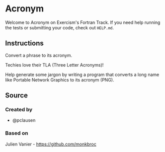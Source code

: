 # Acronym

Welcome to Acronym on Exercism's Fortran Track.
If you need help running the tests or submitting your code, check out `HELP.md`.

## Instructions

Convert a phrase to its acronym.

Techies love their TLA (Three Letter Acronyms)!

Help generate some jargon by writing a program that converts a long name
like Portable Network Graphics to its acronym (PNG).

## Source

### Created by

- @pclausen

### Based on

Julien Vanier - https://github.com/monkbroc